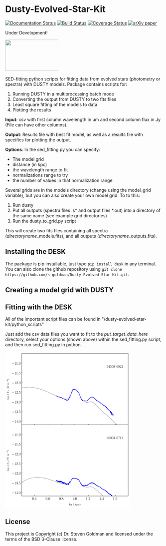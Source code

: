 
Dusty-Evolved-Star-Kit
======================
[![Documentation Status](https://readthedocs.org/projects/dusty-evolved-star-kit/badge/?version=latest)](https://dusty-evolved-star-kit.readthedocs.io/en/latest/?badge=latest)
[![Build Status](https://travis-ci.org/s-goldman/Dusty-Evolved-Star-Kit.svg?branch=master)](https://travis-ci.org/s-goldman/Dusty-Evolved-Star-Kit)
[![Coverage Status](https://coveralls.io/repos/github/s-goldman/Dusty-Evolved-Star-Kit/badge.svg?branch=master)](https://coveralls.io/github/s-goldman/Dusty-Evolved-Star-Kit?branch=master)
[![arXiv paper](https://img.shields.io/badge/arXiv-1610.05761-orange.svg?style=flat)](https://arxiv.org/abs/1610.05761)

Under Development!

<img src="docs/dust.jpg"  width="170" height="100">

SED-fitting python scripts for fitting data from evolved stars (photometry or spectra) with DUSTY models. Package contains scripts for:
1. Running DUSTY in a multiprocessing batch mode
2. Converting the output from DUSTY to two fits files
3. Least square fitting of the models to data
4. Plotting the results

**Input**: csv with first column wavelength in um and second column flux in Jy (File can have other columns).

**Output**: Results file with best fit model, as well as a results file with specifics for plotting the output. 

**Options**: In the sed_fitting.py you can specify:
 * The model grid
 * distance (in kpc)
 * the wavelength range to fit
 * normalizations range to try
 * the number of values in that normalization range

Several grids are in the models directory (change using the model_grid variable), but you can also create your own model grid. To to this: 

1. Run dusty
2. Put all outputs (spectra files .s* and output files *.out) into a directory of the same name (see example grid directories)
3. Run the dusty_to_grid.py script

This will create two fits files containing all spectra (*directoryname*_models.fits), and all outputs (*directoryname*_outputs.fits).


Installing the DESK
-------------------

The package is pip installable, just type `pip install desk` in any terminal. You can also clone the github repository using `git clone https://github.com/s-goldman/Dusty-Evolved-Star-Kit.git`. 


Creating a model grid with DUSTY
--------------------------------



Fitting with the DESK
----------------------

All of the important script files can be found in "/dusty-evolved-star-kit/python_scripts"

Just add the csv data files you want to fit to the *put_target_data_here* directory, select your options (shown above) within the sed_fitting.py script, and then run sed_fitting.py in python.

<img src="desk/output_seds.png"  width="400" height="500">


License
-------

This project is Copyright (c) Dr. Steven Goldman and licensed under
the terms of the BSD 3-Clause license.
